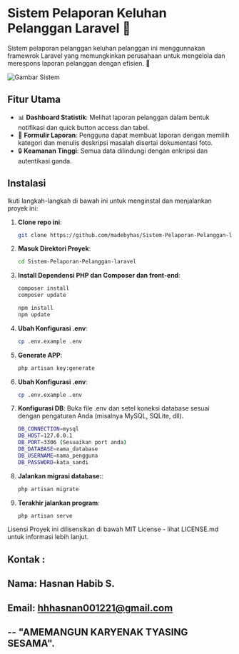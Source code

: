 # Sistem Pelaporan Keluhan Pelanggan Laravel 🚀

Sistem pelaporan pelanggan keluhan pelanggan ini menggunnakan framewrok Laravel yang memungkinkan perusahaan untuk mengelola dan merespons laporan pelanggan dengan efisien. 🎯

![Gambar Sistem](https://path-to-image/screenshot.png)

## Fitur Utama

- 📊 **Dashboard Statistik**: Melihat laporan pelanggan dalam bentuk notifikasi dan quick button access dan tabel.
- 📝 **Formulir Laporan**: Pengguna dapat membuat laporan dengan memilih kategori dan menulis deskripsi masalah disertai dokumentasi foto.
- 🔒 **Keamanan Tinggi**: Semua data dilindungi dengan enkripsi dan autentikasi ganda.

## Instalasi

Ikuti langkah-langkah di bawah ini untuk menginstal dan menjalankan proyek ini:

1. **Clone repo ini**:
   ```bash
   git clone https://github.com/madebyhas/Sistem-Pelaporan-Pelanggan-laravel.git

2. **Masuk Direktori Proyek**:
   ```bash
   cd Sistem-Pelaporan-Pelanggan-laravel

3. **Install Dependensi PHP dan Composer dan front-end**:
   ```bash
   composer install
   composer update
   
   npm install
   npm update

4. **Ubah Konfigurasi .env**:
   ```bash
   cp .env.example .env

5. **Generate APP**:
   ```bash
   php artisan key:generate
   
6. **Ubah Konfigurasi .env**:
   ```bash
   cp .env.example .env

7. **Konfigurasi DB**: Buka file .env dan setel koneksi database sesuai dengan pengaturan Anda (misalnya MySQL, SQLite, dll).
   ```bash
   DB_CONNECTION=mysql
   DB_HOST=127.0.0.1
   DB_PORT=3306 (Sesuaikan port anda)
   DB_DATABASE=nama_database
   DB_USERNAME=nama_pengguna
   DB_PASSWORD=kata_sandi

   
8. **Jalankan migrasi database:**:
   ```bash
   php artisan migrate

9. **Terakhir jalankan program**:
   ```bash
   php artisan serve

Lisensi
Proyek ini dilisensikan di bawah MIT License - lihat LICENSE.md untuk informasi lebih lanjut.

Kontak :
--
Nama: Hasnan Habib S.
--
Email: hhhasnan001221@gmail.com
--

--
**"AMEMANGUN KARYENAK TYASING SESAMA"**.
--
